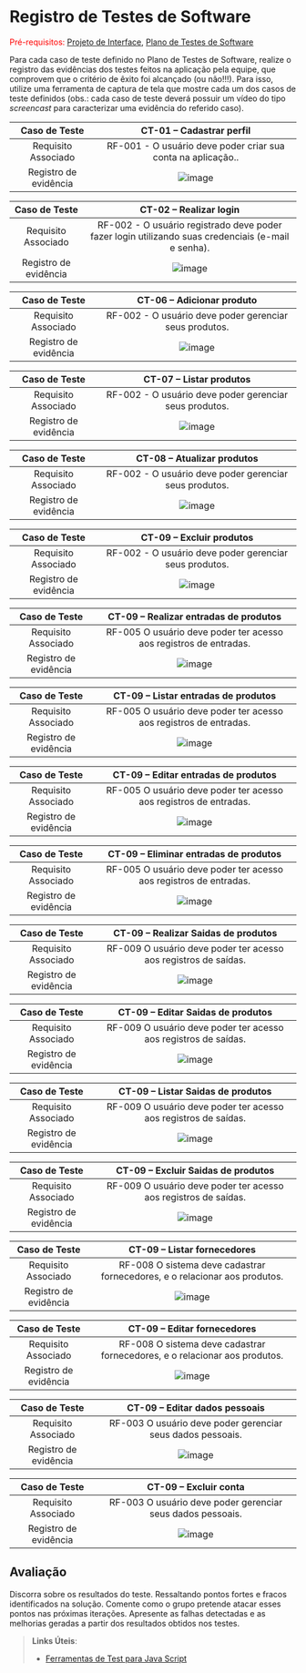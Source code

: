 # Registro de Testes de Software

<span style="color:red">Pré-requisitos: <a href="3-Projeto de Interface.md"> Projeto de Interface</a></span>, <a href="8-Plano de Testes de Software.md"> Plano de Testes de Software</a>

Para cada caso de teste definido no Plano de Testes de Software, realize o registro das evidências dos testes feitos na aplicação pela equipe, que comprovem que o critério de êxito foi alcançado (ou não!!!). Para isso, utilize uma ferramenta de captura de tela que mostre cada um dos casos de teste definidos (obs.: cada caso de teste deverá possuir um vídeo do tipo _screencast_ para caracterizar uma evidência do referido caso).

| **Caso de Teste** 	| **CT-01 – Cadastrar perfil** 	|
|:---:	|:---:	|
|	Requisito Associado 	| RF-001 - O usuário deve poder criar sua conta na aplicação.. |
|Registro de evidência | ![image](https://github.com/user-attachments/assets/5f97d835-4d68-46dc-8db4-46cf6d87fff2)|

| **Caso de Teste** 	| **CT-02 – Realizar login** 	|
|:---:	|:---:	|
|	Requisito Associado 	| RF-002 - O usuário registrado deve poder fazer login utilizando suas credenciais (e-mail e senha). |
|Registro de evidência | ![image](https://github.com/user-attachments/assets/b4e5bbb5-55a5-4c90-b208-057bb8b84ca8)|

| **Caso de Teste** 	| **CT-06 – Adicionar produto** 	|
|:---:	|:---:	|
|	Requisito Associado 	| RF-002 - O usuário deve poder gerenciar seus produtos. |
|Registro de evidência | ![image](https://github.com/user-attachments/assets/ec273127-e625-4f9a-b62e-f12e600d99f9)|

| **Caso de Teste** 	| **CT-07 – Listar produtos** 	|
|:---:	|:---:	|
|	Requisito Associado 	| RF-002 - O usuário deve poder gerenciar seus produtos. |
|Registro de evidência | ![image](https://github.com/user-attachments/assets/b1b44387-6933-456c-b05c-a97bafd9ab29)|

| **Caso de Teste** 	| **CT-08 – Atualizar produtos** 	|
|:---:	|:---:	|
|	Requisito Associado 	| RF-002 - O usuário deve poder gerenciar seus produtos. |
|Registro de evidência | ![image](https://github.com/user-attachments/assets/b173850c-adc3-40a6-86a0-4aaf468ff9e6)|

| **Caso de Teste** 	| **CT-09 – Excluir produtos** 	|
|:---:	|:---:	|
|	Requisito Associado 	| RF-002 - O usuário deve poder gerenciar seus produtos. |
|Registro de evidência | ![image](https://github.com/user-attachments/assets/b4c15bb4-23f8-4e1f-9999-86cff628135a)|

| **Caso de Teste** 	| **CT-09 – Realizar entradas de produtos** 	|
|:---:	|:---:	|
|	Requisito Associado 	| RF-005	O usuário deve poder ter acesso aos registros de entradas. |
|Registro de evidência | ![image](https://github.com/user-attachments/assets/b4c15bb4-23f8-4e1f-9999-86cff628135a)|

| **Caso de Teste** 	| **CT-09 – Listar entradas de produtos** 	|
|:---:	|:---:	|
|	Requisito Associado 	| RF-005	O usuário deve poder ter acesso aos registros de entradas. |
|Registro de evidência | ![image](https://github.com/user-attachments/assets/b4c15bb4-23f8-4e1f-9999-86cff628135a)|

| **Caso de Teste** 	| **CT-09 – Editar entradas de produtos** 	|
|:---:	|:---:	|
|	Requisito Associado 	| RF-005	O usuário deve poder ter acesso aos registros de entradas. |
|Registro de evidência | ![image](https://github.com/user-attachments/assets/b4c15bb4-23f8-4e1f-9999-86cff628135a)|

| **Caso de Teste** 	| **CT-09 – Eliminar entradas de produtos** 	|
|:---:	|:---:	|
|	Requisito Associado 	| RF-005	O usuário deve poder ter acesso aos registros de entradas. |
|Registro de evidência | ![image](https://github.com/user-attachments/assets/b4c15bb4-23f8-4e1f-9999-86cff628135a)|

| **Caso de Teste** 	| **CT-09 – Realizar Saidas de produtos** 	|
|:---:	|:---:	|
|	Requisito Associado 	| RF-009	O usuário deve poder ter acesso aos registros de saídas. |
|Registro de evidência | ![image](https://github.com/user-attachments/assets/b4c15bb4-23f8-4e1f-9999-86cff628135a)|

| **Caso de Teste** 	| **CT-09 – Editar Saidas de produtos** 	|
|:---:	|:---:	|
|	Requisito Associado 	| RF-009	O usuário deve poder ter acesso aos registros de saídas. |
|Registro de evidência | ![image](https://github.com/user-attachments/assets/b4c15bb4-23f8-4e1f-9999-86cff628135a)|

| **Caso de Teste** 	| **CT-09 – Listar Saidas de produtos** 	|
|:---:	|:---:	|
|	Requisito Associado 	| RF-009	O usuário deve poder ter acesso aos registros de saídas. |
|Registro de evidência | ![image](https://github.com/user-attachments/assets/b4c15bb4-23f8-4e1f-9999-86cff628135a)|

| **Caso de Teste** 	| **CT-09 – Excluir Saidas de produtos** 	|
|:---:	|:---:	|
|	Requisito Associado 	| RF-009	O usuário deve poder ter acesso aos registros de saídas. |
|Registro de evidência | ![image](https://github.com/user-attachments/assets/b4c15bb4-23f8-4e1f-9999-86cff628135a)|

| **Caso de Teste** 	| **CT-09 – Listar fornecedores** 	|
|:---:	|:---:	|
|	Requisito Associado 	| RF-008	O sistema deve cadastrar fornecedores, e o relacionar aos produtos. |
|Registro de evidência | ![image](https://github.com/user-attachments/assets/b4c15bb4-23f8-4e1f-9999-86cff628135a)|

| **Caso de Teste** 	| **CT-09 – Editar fornecedores** 	|
|:---:	|:---:	|
|	Requisito Associado 	| RF-008	O sistema deve cadastrar fornecedores, e o relacionar aos produtos. |
|Registro de evidência | ![image](https://github.com/user-attachments/assets/b4c15bb4-23f8-4e1f-9999-86cff628135a)|

| **Caso de Teste** 	| **CT-09 – Editar dados pessoais** 	|
|:---:	|:---:	|
|	Requisito Associado 	| RF-003	O usuário deve poder gerenciar seus dados pessoais. |
|Registro de evidência | ![image](https://github.com/user-attachments/assets/b4c15bb4-23f8-4e1f-9999-86cff628135a)|

| **Caso de Teste** 	| **CT-09 – Excluir conta** 	|
|:---:	|:---:	|
|	Requisito Associado 	| RF-003	O usuário deve poder gerenciar seus dados pessoais. |
|Registro de evidência | ![image](https://github.com/user-attachments/assets/b4c15bb4-23f8-4e1f-9999-86cff628135a)|


## Avaliação

Discorra sobre os resultados do teste. Ressaltando pontos fortes e fracos identificados na solução. Comente como o grupo pretende atacar esses pontos nas próximas iterações. Apresente as falhas detectadas e as melhorias geradas a partir dos resultados obtidos nos testes.

> **Links Úteis**:
> - [Ferramentas de Test para Java Script](https://geekflare.com/javascript-unit-testing/)
